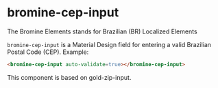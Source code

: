 # bromine-cep-input

The Bromine Elements stands for Brazilian (BR) Localized Elements

`bromine-cep-input` is a Material Design field for entering a valid Brazilian Postal Code (CEP).
Example:

```html
<bromine-cep-input auto-validate=true></bromine-cep-input>
```

This component is based on gold-zip-input.